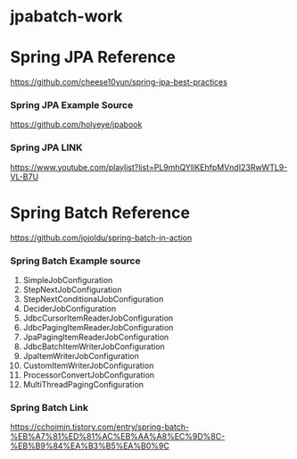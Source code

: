 # jpabatch-work

# Spring JPA Reference
https://github.com/cheese10yun/spring-jpa-best-practices

### Spring JPA Example Source
https://github.com/holyeye/jpabook

### Spring JPA LINK
https://www.youtube.com/playlist?list=PL9mhQYIlKEhfpMVndI23RwWTL9-VL-B7U


# Spring Batch Reference 
https://github.com/jojoldu/spring-batch-in-action

### Spring Batch Example source
1. SimpleJobConfiguration
2. StepNextJobConfiguration
3. StepNextConditionalJobConfiguration
4. DeciderJobConfiguration
5. JdbcCursorItemReaderJobConfiguration
6. JdbcPagingItemReaderJobConfiguration
7. JpaPagingItemReaderJobConfiguration
8. JdbcBatchItemWriterJobConfiguration
9. JpaItemWriterJobConfiguration
10. CustomItemWriterJobConfiguration
11. ProcessorConvertJobConfiguration
12. MultiThreadPagingConfiguration

### Spring Batch Link
https://cchoimin.tistory.com/entry/spring-batch-%EB%A7%81%ED%81%AC%EB%AA%A8%EC%9D%8C-%EB%B9%84%EA%B3%B5%EA%B0%9C
